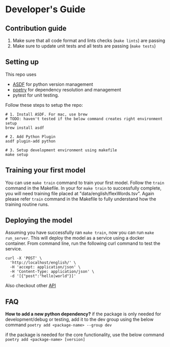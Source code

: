 # Developer's Guide

## Contribution guide
1. Make sure that all code format and lints checks (`make lints`) are passing
2. Make sure to update unit tests and all tests are passing (`make tests`)



## Setting up
This repo uses 
* [ASDF](https://asdf-vm.com/) for python version management
* [poetry](https://python-poetry.org/) for dependency resolution and management
* pytest for unit testing. 

Follow these steps to setup the repo:
```
# 1. Install ASDF. For mac, use brew 
# TODO: haven't tested if the below command creates right environment setup
brew install asdf 

# 2. Add Python Plugin
asdf plugin-add python

# 3. Setup development environment using makefile 
make setup

```

## Training your first model
You can use `make train` command to train your first model. Follow the `train` command in the Makefile. In your for
`make train` to successfully complete, you will need training file placed at "data/english/flexWords.tsv". Again please refer `train` command in the Makefile to fully understand how the training routine runs.

## Deploying the model
Assuming you have successfully ran `make train`, now you can run `make run_server`. This will deploy the model as a service using a docker container. From command line, run the following curl command to test the service.

```
curl -X 'POST' \
  'http://localhost/english/' \
  -H 'accept: application/json' \
  -H 'Content-Type: application/json' \
  -d '[{"post":"hello|world"}]' 
```

Also checkout other [API](http://localhost/docs)


## FAQ

**How to add a new python dependency?**
if the package is only needed for development/debug or testing, add it to the dev group using the below command
```poetry add <package-name> --group dev```

if the package is needed for the core functionality, use the below command
```poetry add <package-name> [version]```



